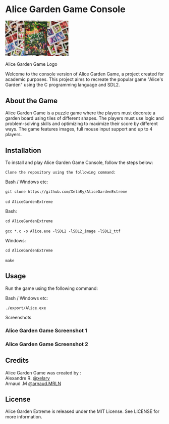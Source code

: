 # Alice Garden Game Console

<img src="./assets/alice-header.jpg" alt="alt text" width="200"/>

Alice Garden Game Logo

Welcome to the console version of Alice Garden Game, a project created for academic purposes. This project aims to recreate the popular game "Alice's Garden" using the C programming language and SDL2.

## About the Game

Alice Garden Game is a puzzle game where the players must decorate a garden board using tiles of different shapes. The players must use logic and problem-solving skills and optimizing to maximize their score by different ways. The game features images, full mouse input support and up to 4 players.

## Installation

To install and play Alice Garden Game Console, follow the steps below:

    Clone the repository using the following command:

Bash / Windows etc:

    git clone https://github.com/XelaRy/AliceGardenExtreme

    cd AliceGardenExtreme

Bash:

    cd AliceGardenExtreme

    gcc *.c -o Alice.exe -lSDL2 -lSDL2_image -lSDL2_ttf

Windows:

    cd AliceGardenExtreme

    make

## Usage

Run the game using the following command:

Bash / Windows etc:

    ./export/Alice.exe

Screenshots

### Alice Garden Game Screenshot 1

### Alice Garden Game Screenshot 2

## Credits

Alice Garden Game was created by :  
Alexandre R. [@xelary](https://github.com/XelaRy)  
Arnaud .M [@arnaud.MRLN](https://github.com/Arnaudmrln)

## License

Alice Garden Extreme is released under the MIT License. See LICENSE for more information.
